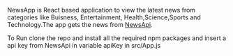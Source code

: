 NewsApp is React based application to view the latest news from categories like Buisness, Entertainment, Health,Science,Sports and Technology.The app gets the news from <a href="https://newsapi.org/">NewsApi</a>.

To Run clone the repo and install all the required npm packages and insert a api key from NewsApi in variable apiKey in src/App.js 